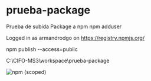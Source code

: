 # prueba-package
Prueba de subida Package a npm
npm adduser

Logged in as armandrodgo on https://registry.npmjs.org/

npm publish --access=public

C:\CIFO-MS3\workspace\prueba-package

![npm (scoped)](https://img.shields.io/npm/v/@armandrodgo/creapackage?style=plastic)
